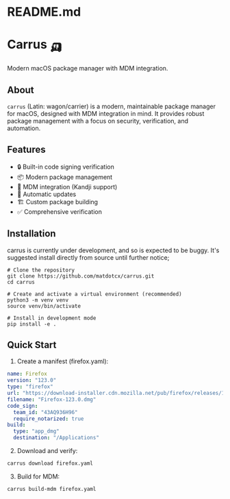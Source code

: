 # README.md
# Carrus 🛺 

Modern macOS package manager with MDM integration.

## About

`carrus` (Latin: wagon/carrier) is a modern, maintainable package manager for macOS, designed with MDM integration in mind. It provides robust package management with a focus on security, verification, and automation.

## Features

- 🔒 Built-in code signing verification
- 📦 Modern package management
- 🤖 MDM integration (Kandji support)
- 🔄 Automatic updates
- 🏗️ Custom package building
- ✅ Comprehensive verification

## Installation

carrus is currently under development, and so is expected to be buggy. It's suggested install directly from source until further notice; 

```
# Clone the repository
git clone https://github.com/matdotcx/carrus.git
cd carrus

# Create and activate a virtual environment (recommended)
python3 -m venv venv
source venv/bin/activate

# Install in development mode
pip install -e .
```

## Quick Start

1. Create a manifest (firefox.yaml):
```yaml
name: Firefox
version: "123.0"
type: "firefox"
url: "https://download-installer.cdn.mozilla.net/pub/firefox/releases/123.0/mac/en-US/Firefox%20123.0.dmg"
filename: "Firefox-123.0.dmg"
code_sign:
  team_id: "43AQ936H96"
  require_notarized: true
build:
  type: "app_dmg"
  destination: "/Applications"
```

2. Download and verify:
```bash
carrus download firefox.yaml
```

3. Build for MDM:
```bash
carrus build-mdm firefox.yaml
```

